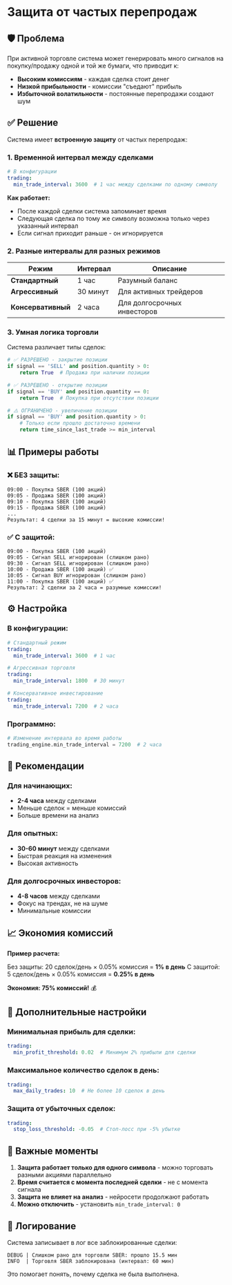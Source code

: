 # Защита от частых перепродаж

## 🛡️ Проблема

При активной торговле система может генерировать много сигналов на покупку/продажу одной и той же бумаги, что приводит к:

- **Высоким комиссиям** - каждая сделка стоит денег
- **Низкой прибыльности** - комиссии "съедают" прибыль
- **Избыточной волатильности** - постоянные перепродажи создают шум

## ✅ Решение

Система имеет **встроенную защиту** от частых перепродаж:

### 1. **Временной интервал между сделками**

```yaml
# В конфигурации
trading:
  min_trade_interval: 3600  # 1 час между сделками по одному символу
```

**Как работает:**
- После каждой сделки система запоминает время
- Следующая сделка по тому же символу возможна только через указанный интервал
- Если сигнал приходит раньше - он игнорируется

### 2. **Разные интервалы для разных режимов**

| Режим | Интервал | Описание |
|-------|----------|----------|
| **Стандартный** | 1 час | Разумный баланс |
| **Агрессивный** | 30 минут | Для активных трейдеров |
| **Консервативный** | 2 часа | Для долгосрочных инвесторов |

### 3. **Умная логика торговли**

Система различает типы сделок:

```python
# ✅ РАЗРЕШЕНО - закрытие позиции
if signal == 'SELL' and position.quantity > 0:
    return True  # Продажа при наличии позиции

# ✅ РАЗРЕШЕНО - открытие позиции  
if signal == 'BUY' and position.quantity == 0:
    return True  # Покупка при отсутствии позиции

# ⚠️ ОГРАНИЧЕНО - увеличение позиции
if signal == 'BUY' and position.quantity > 0:
    # Только если прошло достаточно времени
    return time_since_last_trade >= min_interval
```

## 📊 Примеры работы

### ❌ **БЕЗ защиты:**
```
09:00 - Покупка SBER (100 акций)
09:05 - Продажа SBER (100 акций) 
09:10 - Покупка SBER (100 акций)
09:15 - Продажа SBER (100 акций)
...
Результат: 4 сделки за 15 минут = высокие комиссии!
```

### ✅ **С защитой:**
```
09:00 - Покупка SBER (100 акций)
09:05 - Сигнал SELL игнорирован (слишком рано)
09:30 - Сигнал SELL игнорирован (слишком рано)  
10:00 - Продажа SBER (100 акций) ✅
10:05 - Сигнал BUY игнорирован (слишком рано)
11:00 - Покупка SBER (100 акций) ✅
Результат: 2 сделки за 2 часа = разумные комиссии!
```

## ⚙️ Настройка

### В конфигурации:

```yaml
# Стандартный режим
trading:
  min_trade_interval: 3600  # 1 час

# Агрессивная торговля  
trading:
  min_trade_interval: 1800  # 30 минут

# Консервативное инвестирование
trading:
  min_trade_interval: 7200  # 2 часа
```

### Программно:

```python
# Изменение интервала во время работы
trading_engine.min_trade_interval = 7200  # 2 часа
```

## 🎯 Рекомендации

### Для начинающих:
- **2-4 часа** между сделками
- Меньше сделок = меньше комиссий
- Больше времени на анализ

### Для опытных:
- **30-60 минут** между сделками  
- Быстрая реакция на изменения
- Высокая активность

### Для долгосрочных инвесторов:
- **4-8 часов** между сделками
- Фокус на трендах, не на шуме
- Минимальные комиссии

## 📈 Экономия комиссий

**Пример расчета:**

Без защиты: 20 сделок/день × 0.05% комиссия = **1% в день**
С защитой: 5 сделок/день × 0.05% комиссия = **0.25% в день**

**Экономия: 75% комиссий!** 💰

## 🔧 Дополнительные настройки

### Минимальная прибыль для сделки:

```yaml
trading:
  min_profit_threshold: 0.02  # Минимум 2% прибыли для сделки
```

### Максимальное количество сделок в день:

```yaml
trading:
  max_daily_trades: 10  # Не более 10 сделок в день
```

### Защита от убыточных сделок:

```yaml
trading:
  stop_loss_threshold: -0.05  # Стоп-лосс при -5% убытке
```

## 🚨 Важные моменты

1. **Защита работает только для одного символа** - можно торговать разными акциями параллельно
2. **Время считается с момента последней сделки** - не с момента сигнала
3. **Защита не влияет на анализ** - нейросети продолжают работать
4. **Можно отключить** - установить `min_trade_interval: 0`

## 📝 Логирование

Система записывает в лог все заблокированные сделки:

```
DEBUG | Слишком рано для торговли SBER: прошло 15.5 мин
INFO  | Торговля SBER заблокирована (интервал: 60 мин)
```

Это помогает понять, почему сделка не была выполнена.
